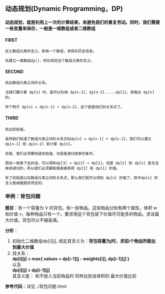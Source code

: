 ## 动态规划(Dynamic Programming，DP)
#### 动态规划，就是利用上一次的计算结果，来避免我们的重复劳动。同时，我们需要⼀些变量来保存，⼀般是⼀维数组或者⼆维数组

#### FIRST
    定义数组元素的含义，即用⼀个数组，来保存历史信息。

    先建立⼀维数组dp[]，然后规定这个数组元素的含义。
#### SECOND
    找出数组元素之间的关系。

    当我们要计算 dp[n] 时，是可以利⽤ dp[n-1]，dp[n-2].....dp[1]，来推出 dp[n] 的。

    举个例子 dp[n] = dp[n-1] + dp[n-2]，这个就是他们的关系式了。
#### THIRD
    找出初始值。

    虽然我们知道了数组元素之间的关系式如dp[n] = dp[n-1] + dp[n-2]，我们可以通过 dp[n-1] 和 dp[n-2] 来计算 dp[n]。

    但是，我们必须要知道初始值，也就是递归结束的条件。

    假如⼀直推下去的话，可以得到dp[3] = dp[2] + dp[1]。但是 dp[2] 和 dp[1] 是无法继续递归的，所以我们必须要能够直接获得 dp[2] 和 dp[1] 的值。
    
    有了初始值以及数组元素之间的关系式，那么我们就可以得到 dp[n] 的值了。其中dp[n] 的含义是根据题目而定的。
### 举例：背包问题

**题目**：有一个容量为 V 的背包，和一些物品。这些物品分别有两个属性，体积 w 和价值 v，每种物品只有一个。要求用这个背包装下价值尽可能多的物品，求该最大价值，背包可以不被装满。 

**分析**：

1. 初始化二维数组dp[i][j], 规定其含义为：**背包容量为j时，求前i个物品所能达到最大价值**
2. 找关系：  
**dp[i][j] = max{ values + dp[i-1][j - weights[i]], dp[i-1][j] }**   
以及  
**dp[i][j] = dp[i-1][j]**  
其含义是： 和不放入当前物品时 同样达到该体积的 最大价值比较

**参考代码**：详见 ./背包问题.html
